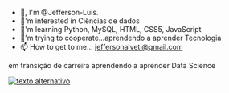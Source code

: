 - 👋, I'm @Jefferson-Luis.
- 👀'm interested in Ciências de dados
- 🌱'm learning Python, MySQL, HTML, CSS5, JavaScript
- 💞️'m trying to cooperate...aprendendo a aprender Tecnologia 
- 📫 How to get to me... jeffersonalveti@gmail.com

<!--- Jefferson-Luis/Jefferson-Luis is a special repository of ✨ ✨ because your README.md (this file) appears on your GitHub --->em transição de carreira aprendendo a aprender Data Science
[![texto alternativo][1.1]][1]

[1]: http://www.twitter.com/meunome
[1.1]: http://i.imgur.com/tXSoThF.png (texto título)
